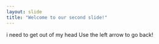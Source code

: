 ```yaml
---
layout: slide
title: "Welcome to our second slide!"
---
```

i need to get out of my head
Use the left arrow to go back!
